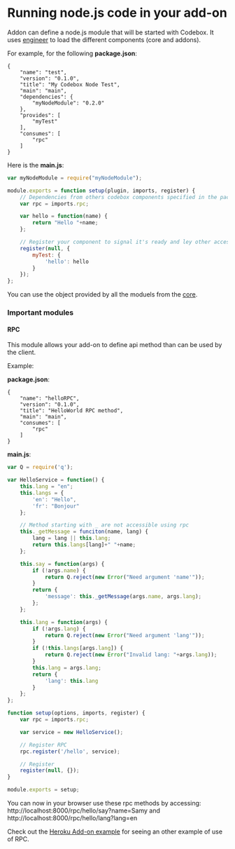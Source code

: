 # Running node.js code in your add-on

Addon can define a node.js module that will be started with Codebox. It uses [engineer](https://github.com/FriendCode/engineer) to load the different components (core and addons).

For example, for the following **package.json**:

```
{
    "name": "test",
    "version": "0.1.0",
    "title": "My Codebox Node Test",
    "main": "main",
    "dependencies": {
        "myNodeModule": "0.2.0"
    },
    "provides": [
        "myTest"
    ],
    "consumes": [
        "rpc"
    ]
}
```

Here is the **main.js**:

```javascript
var myNodeModule = require("myNodeModule");

module.exports = function setup(plugin, imports, register) {
    // Dependencies from others codebox components specified in the package.json are laoded here:
    var rpc = imports.rpc;

    var hello = function(name) {
        return "Hello "+name;
    };

    // Register your component to signal it's ready and ley other access 'myTest':
    register(null, {
        myTest: {
            'hello': hello
        }
    });
};
```

You can use the object provided by all the moduels from the [core](https://github.com/FriendCode/codebox/tree/master/core).


### Important modules

#### RPC

This module allows your add-on to define api method than can be used by the client. 

Example:

**package.json**:
```
{
    "name": "helloRPC",
    "version": "0.1.0",
    "title": "HelloWorld RPC method",
    "main": "main",
    "consumes": [
        "rpc"
    ]
}
```

**main.js**:

```javascript
var Q = require('q');

var HelloService = function() {
    this.lang = "en";
    this.langs = {
        'en': "Hello",
        'fr': "Bonjour"
    };

    // Method starting with _ are not accessible using rpc
    this._getMessage = funciton(name, lang) {
        lang = lang || this.lang;
        return this.langs[lang]+" "+name;
    };

    this.say = function(args) {
        if (!args.name) {
            return Q.reject(new Error("Need argument 'name'"));
        }
        return {
            'message': this._getMessage(args.name, args.lang);
        };
    };

    this.lang = function(args) {
        if (!args.lang) {
            return Q.reject(new Error("Need argument 'lang'"));
        }
        if (!this.langs[args.lang]) {
            return Q.reject(new Error("Invalid lang: "+args.lang));
        }
        this.lang = args.lang;
        return {
            'lang': this.lang
        }
    };
};

function setup(options, imports, register) {
    var rpc = imports.rpc;

    var service = new HelloService();

    // Register RPC
    rpc.register('/hello', service);

    // Register
    register(null, {});
}

module.exports = setup;
```

You can now in your browser use these rpc methods by accessing: http://localhost:8000/rpc/hello/say?name=Samy and http://localhost:8000/rpc/hello/lang?lang=en

Check out the [Heroku Add-on example](https://github.com/FriendCode/codebox-addon-heroku) for seeing an other example of use of RPC.


